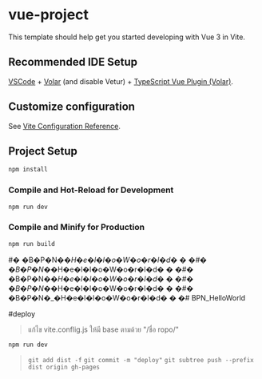 # vue-project

This template should help get you started developing with Vue 3 in Vite.

## Recommended IDE Setup

[VSCode](https://code.visualstudio.com/) + [Volar](https://marketplace.visualstudio.com/items?itemName=Vue.volar) (and disable Vetur) + [TypeScript Vue Plugin (Volar)](https://marketplace.visualstudio.com/items?itemName=Vue.vscode-typescript-vue-plugin).

## Customize configuration

See [Vite Configuration Reference](https://vitejs.dev/config/).

## Project Setup

```sh
npm install
```

### Compile and Hot-Reload for Development

```sh
npm run dev
```

### Compile and Minify for Production

```sh
npm run build
```
#� �B�P�N�_�H�e�l�l�o�W�o�r�l�d�
�
�#� �B�P�N�_�H�e�l�l�o�W�o�r�l�d�
�
�#� �B�P�N�_�H�e�l�l�o�W�o�r�l�d�
�
�#� �B�P�N�_�H�e�l�l�o�W�o�r�l�d�
�
�#� �B�P�N�_�H�e�l�l�o�W�o�r�l�d�
�
�# BPN_HelloWorld

#deploy
> แก้ไข vite.conflig.js ให้มี base ตามด้วย "/ชื่อ ropo/"
``` bash
npm run dev
```
> `git add dist -f`
> `git commit -m "deploy"`
> `git subtree push --prefix dist origin gh-pages`
